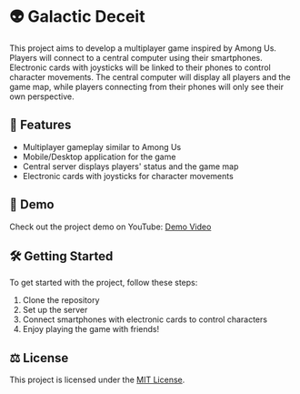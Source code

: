 # 👽 Galactic Deceit 

This project aims to develop a multiplayer game inspired by Among Us. Players will connect to a central computer using their smartphones. Electronic cards with joysticks will be linked to their phones to control character movements. The central computer will display all players and the game map, while players connecting from their phones will only see their own perspective.

## 🚀 Features

- Multiplayer gameplay similar to Among Us
- Mobile/Desktop application for the game
- Central server displays players' status and the game map
- Electronic cards with joysticks for character movements

## 🎥 Demo

Check out the project demo on YouTube: [Demo Video](https://www.youtube.com/watch?v=NC79Xh6U8Fg)

## 🛠️ Getting Started

To get started with the project, follow these steps:

1. Clone the repository
2. Set up the server
3. Connect smartphones with electronic cards to control characters
4. Enjoy playing the game with friends!

## ⚖️ License

This project is licensed under the [MIT License](https://github.com/djvra/GalacticDeceit/blob/main/LICENSE).
